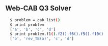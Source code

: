 ## Web-CAB Q3 Solver
```bash
  $ problem = cab_list()
  $ print problem
  ['a', 'b', 'c', 'd']
  $ print problem.f1().f2().f6().f5().f10()
  ['b', 'rev_TB(a)', 'c', 'd']
```